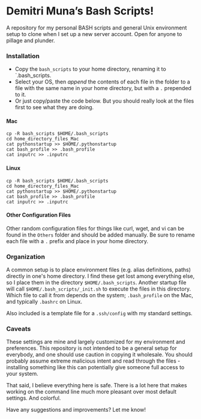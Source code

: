 # Demitri Muna’s Bash Scripts!

A repository for my personal BASH scripts and general Unix environment setup to clone when I set up a new server account. Open for anyone to pillage and plunder.

### Installation

* Copy the `bash_scripts` to your home directory, renaming it to `.bash_scripts.
* Select your OS, then *append* the contents of each file in the folder to a file with the same name in your home directory, but with a `.` prepended to it.
* Or just copy/paste the code below. But you should really look at the files first to see what they are doing.

#### Mac

```
cp -R bash_scripts $HOME/.bash_scripts
cd home_directory_files_Mac
cat pythonstartup >> $HOME/.pythonstartup
cat bash_profile >> .bash_profile
cat inputrc >> .inputrc
```

#### Linux

```
cp -R bash_scripts $HOME/.bash_scripts
cd home_directory_files_Mac
cat pythonstartup >> $HOME/.pythonstartup
cat bash_profile >> .bash_profile
cat inputrc >> .inputrc
```

#### Other Configuration Files

Other random configuration files for things like curl, wget, and vi can be found in the `Others` folder and should be added manually. Be sure to rename each file with a `.` prefix and place in your home directory.

### Organization

A common setup is to place environment files (e.g. alias definitions, paths) directly in one's home directory. I find these get lost among everything else, so I place them in the directory `$HOME/.bash_scripts`. Another startup file will call `$HOME/.bash_scripts/_init.sh` to execute the files in this directory. Which file to call it from depends on the system; `.bash_profile` on the Mac, and typically `.bashrc` on Linux.

Also included is a template file for a `.ssh/config` with my standard settings.

### Caveats

These settings are mine and largely customized for my environment and preferences. This repository is not intended to be a general setup for everybody, and one should use caution in copying it wholesale. You should probably assume extreme malicious intent and read through the files - installing something like this can potentially give someone full access to your system.

That said, I believe everything here is safe. There is a lot here that makes working on the command line much more pleasant over most default settings. And colorful.

Have any suggestions and improvements? Let me know!